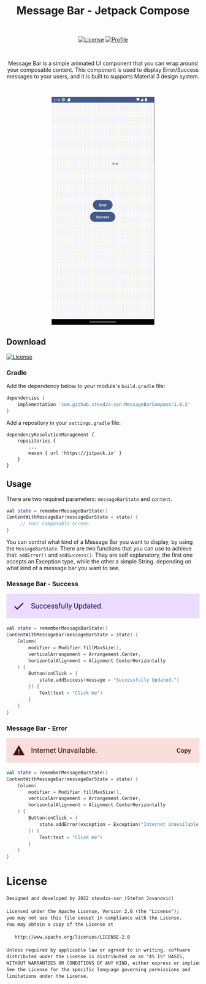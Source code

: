 <h1 align="center">Message Bar - Jetpack Compose</h1></br>

<p align="center">
  <a href="https://jitpack.io/#stevdza-san/MessageBarCompose/1.0.3"><img alt="License" src="https://badgen.net/badge/Jitpack/1.0.2/orange?icon=github"/></a>
  <a href="https://github.com/stevdza-san"><img alt="Profile" src="https://badgen.net/badge/Github/stevdza_san/green?icon=github"/></a>
</p><br>

<p align="center">
Message Bar is a simple animated UI component that you can wrap around your composable content.
This component is used to display Error/Success messages to your users,
and it is built to supports Material 3 design system.
</p><br>

<p align="center">
<img src="https://github.com/stevdza-san/MessageBarCompose/blob/master/Previews/MessageBar.gif?raw=true" width="268"/>
</p>

## Download
<a href="https://jitpack.io/#stevdza-san/MessageBarCompose/1.0.3"><img alt="License" src="https://badgen.net/badge/Jitpack/1.0.2/orange?icon=github"/></a>

### Gradle

Add the dependency below to your module's `build.gradle` file:
```gradle
dependencies {
    implementation 'com.github.stevdza-san:MessageBarCompose:1.0.3'
}
```
Add a repository in your `settings.gradle` file:
```
dependencyResolutionManagement {
    repositories {
        ...
        maven { url 'https://jitpack.io' }
    }
}
```
## Usage

There are two required parameters: `messageBarState` and `content`.

```kotlin
val state = rememberMessageBarState()
ContentWithMessageBar(messageBarState = state) {
     // Your Composable Screen               
}
```

You can control what kind of a Message Bar you want to display, by using the `MessageBarState`.
There are two functions that you can use to achieve that: `addError()` and `addSuccess()`.
They are self explanatory, the first one accepts an Exception type, while the other a simple String.
depending on what kind of a message bar you want to see.

### Message Bar - Success
<img src="https://raw.githubusercontent.com/stevdza-san/MessageBarCompose/9644914665875997fd03aa18ef4cc1d9250c3e74/Success.svg"/>

```kotlin
val state = rememberMessageBarState()
ContentWithMessageBar(messageBarState = state) {
    Column(
        modifier = Modifier.fillMaxSize(),
        verticalArrangement = Arrangement.Center,
        horizontalAlignment = Alignment.CenterHorizontally
    ) {
        Button(onClick = {
            state.addSuccess(message = "Successfully Updated.")
        }) {
            Text(text = "Click me")
        }
    }
}
```


### Message Bar - Error
<img src="https://raw.githubusercontent.com/stevdza-san/MessageBarCompose/9644914665875997fd03aa18ef4cc1d9250c3e74/Error.svg"/>

```kotlin
val state = rememberMessageBarState()
ContentWithMessageBar(messageBarState = state) {
    Column(
        modifier = Modifier.fillMaxSize(),
        verticalArrangement = Arrangement.Center,
        horizontalAlignment = Alignment.CenterHorizontally
    ) {
        Button(onClick = {
            state.addError(exception = Exception("Internet Unavailable."))
        }) {
            Text(text = "Click me")
        }
    }
}
```

# License
```xml
Designed and developed by 2022 stevdza-san (Stefan Jovanović)

Licensed under the Apache License, Version 2.0 (the "License");
you may not use this file except in compliance with the License.
You may obtain a copy of the License at

   http://www.apache.org/licenses/LICENSE-2.0

Unless required by applicable law or agreed to in writing, software
distributed under the License is distributed on an "AS IS" BASIS,
WITHOUT WARRANTIES OR CONDITIONS OF ANY KIND, either express or implied.
See the License for the specific language governing permissions and
limitations under the License.
```

